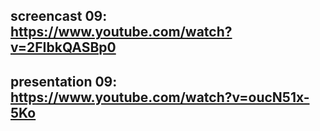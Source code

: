 ## screencast 09: https://www.youtube.com/watch?v=2FIbkQASBp0
## presentation 09: https://www.youtube.com/watch?v=oucN51x-5Ko
